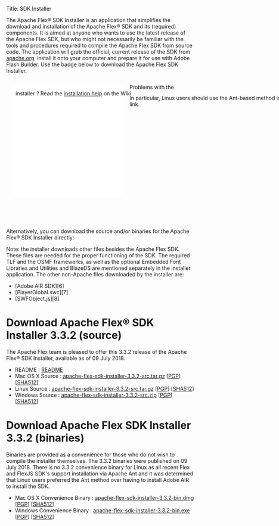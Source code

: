 Title:     SDK Installer

The Apache Flex® SDK Installer is an application that simplifies the download and installation of the Apache Flex® SDK and its (required) components. It is aimed at anyone who wants to use the latest release of the Apache Flex SDK, but who might not necessarily be familiar with the tools and procedures required to compile the Apache Flex SDK from source code. The application will grab the official, current release of the SDK from [apache.org](http://flex.apache.org/download.html), install it onto your computer and prepare it for use with Adobe Flash Builder. Use the badge below to download the Apache Flex SDK Installer.

<div style="padding: 15px;"><iframe name="afSDKInstallBadgeRegular" src="./installerbadge/index.html" frameborder="0" height="302" marginheight="0" marginwidth="0" scrolling="no" width="302"></iframe>
<span style="position:relative;top:-290px;left:10px" >Problems with the installer ? Read the <a href="https://cwiki.apache.org/confluence/display/FLEX/Installation+help">installation help</a> on the Wiki.</span></div>
<span style="position:relative;top:-310px;left:331px" >In particular, Linux users should use the Ant-based method in the above link.</span></div>

Alternatively, you can download the source and/or binaries for the Apache Flex® SDK Installer directly:

Note: the installer downloads other files besides the Apache Flex SDK. These files are needed for the proper functioning of the SDK. The required TLF and the OSMF frameworks, as well as the optional Embedded Font Libraries and Utilities and BlazeDS are mentioned separately in the installer application. The other non-Apache files downloaded by the installer are:
<ul>
<li>[Adobe AIR SDK][6]</li>
<li>[PlayerGlobal.swc][7]</li>
<li>[SWFObject.js][8]</li>
</ul>

# Download Apache Flex® SDK Installer 3.3.2 (source)
The Apache Flex team is pleased to offer this 3.3.2 release of the Apache Flex® SDK Installer, available as of 09 July 2018.

  - README : [README][5]
  - Mac OS X Source : [apache-flex-sdk-installer-3.3.2-src.tar.gz][1] [[PGP](https://dist.apache.org/repos/dist/release/flex/installer/3.3.2/apache-flex-sdk-installer-3.3.2-src.tar.gz.asc)] [[SHA512](https://dist.apache.org/repos/dist/release/flex/installer/3.3.2/apache-flex-sdk-installer-3.3.2-src.tar.gz.sha512)]
  - Linux Source : [apache-flex-sdk-installer-3.3.2-src.tar.gz][1] [[PGP](https://dist.apache.org/repos/dist/release/flex/installer/3.3.2/apache-flex-sdk-installer-3.3.2-src.tar.gz.asc)] [[SHA512](https://dist.apache.org/repos/dist/release/flex/installer/3.3.2/apache-flex-sdk-installer-3.3.2-src.tar.gz.sha512)]
  - Windows Source : [apache-flex-sdk-installer-3.3.2-src.zip][2] [[PGP](https://dist.apache.org/repos/dist/release/flex/installer/3.3.2/apache-flex-sdk-installer-3.3.2-src.zip.asc)] [[SHA512](https://dist.apache.org/repos/dist/release/flex/installer/3.3.2/apache-flex-sdk-installer-3.3.2-src.zip.sha512)]

# Download Apache Flex SDK Installer 3.3.2 (binaries)
Binaries are provided as a convenience for those who do not wish to compile the installer themselves. The 3.3.2 binaries were published on 09 July 2018. There is no 3.3.2 convenience binary for Linux as all recent Flex and FlexJS SDK's support installation via Apache Ant and it was determined that Linux users preferred the Ant method over having to install Adobe AIR to install the SDK.

  - Mac OS X Convenience Binary : [apache-flex-sdk-installer-3.3.2-bin.dmg][3] [[PGP](https://dist.apache.org/repos/dist/release/flex/installer/3.3.2/binaries/apache-flex-sdk-installer-3.3.2-bin.dmg.asc)] [[SHA512](https://dist.apache.org/repos/dist/release/flex/installer/3.3.2/binaries/apache-flex-sdk-installer-3.3.2-bin.dmg.sha512)]
  - Windows Convenience Binary : [apache-flex-sdk-installer-3.3.2-bin.exe][4] [[PGP](https://dist.apache.org/repos/dist/release/flex/installer/3.3.2/binaries/apache-flex-sdk-installer-3.3.2-bin.exe.asc)] [[SHA512](https://dist.apache.org/repos/dist/release/flex/installer/3.3.2/binaries/apache-flex-sdk-installer-3.3.2-bin.exe.sha512)]

  [1]: http://www.apache.org/dyn/closer.lua/flex/installer/3.3.2/apache-flex-sdk-installer-3.3.2-src.tar.gz
  [2]: http://www.apache.org/dyn/closer.lua/flex/installer/3.3.2/apache-flex-sdk-installer-3.3.2-src.zip
  [3]: http://www.apache.org/dyn/closer.lua/flex/installer/3.3.2/binaries/apache-flex-sdk-installer-3.3.2-bin.dmg
  [4]: http://www.apache.org/dyn/closer.lua/flex/installer/3.3.2/binaries/apache-flex-sdk-installer-3.3.2-bin.exe
  [5]: https://dist.apache.org/repos/dist/release/flex/installer/3.3.2/READme
  [6]: http://www.adobe.com/devnet/air/air-sdk-download.html
  [7]: http://www.adobe.com/support/flashplayer/downloads.html
  [8]: http://code.google.com/p/swfobject/
